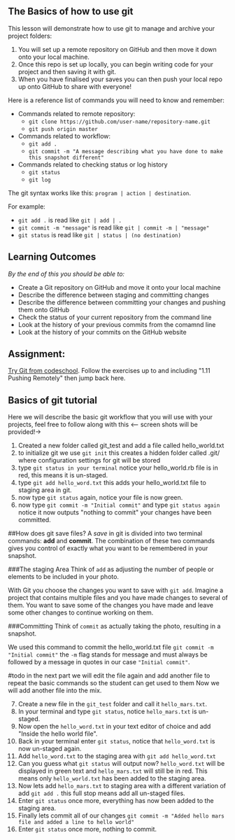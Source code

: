 ## The Basics of how to use git
<!-- < In this blurb we should talk about what this lesson will include, the commands used here will be the ones you will probably
use the most with git etc -->

This lesson will demonstrate how to use git to manage and archive your project folders:

1. You will set up a remote repository on GitHub and then move it down onto your local machine. 
2. Once this repo is set up locally, you can begin writing code for your project and then saving it with git. 
3. When you have finalised your saves you can then push your local repo up onto GitHub to share with everyone!

Here is a reference list of commands you will need to know and remember:
* Commands related to remote repository:
  * `git clone https://github.com/user-name/repository-name.git`
  * `git push origin master`
* Commands related to workflow:
  * `git add .`
  * `git commit -m "A message describing what you have done to make this snapshot different"`
* Commands related to checking status or log history
  * `git status`
  * `git log`

The git syntax works like this: `program | action | destination`.

For example:
* `git add .` is read like `git | add | .`
* `git commit -m "message"` is read like `git | commit -m | "message"`
* `git status` is read like `git | status | (no destination)`





## Learning Outcomes
*By the end of this you should be able to:*
* Create a Git repository on GitHub and move it onto your local machine
* Describe the difference between staging and committing changes
* Describe the difference between committing your changes and pushing them onto GitHub
* Check the status of your current repository from the command line
* Look at the history of your previous commits from the comamnd line
* Look at the history of your commits on the GitHub website





## Assignment:
<!-- This assignment is really good, no need for anymore -->
<!-- Since this assignment only has one resource, cs-rail has decided to remove the '1' bullet point - bullet points are already loaded in the intro blurb -->
[Try Git from codeschool](https://try.github.io/levels/1/challenges/1).
Follow the exercises up to and including "1.11 Pushing Remotely" then jump back here.





## Basics of git tutorial
<!-- msg for kevinmulhern: Hey could you please include in your workflow instructions making a repo on GitHub? (untick initialize README) -->

Here we will describe the basic git workflow that you will use with your projects, feel free to follow along with this
<-- screen shots will be provided!->

1. Created a new folder called git_test and add a file called hello_world.txt
2. to initialize git we use `git init` this creates a hidden folder called .git/ where configuration settings for git will be stored
3. type `git status in your terminal` notice your hello_world.rb file is in red, this means it is un-staged.
4. type `git add hello_word.txt` this adds your hello_world.txt file to staging area in git.
5. now type `git status` again, notice your file is now green.
6. now type `git commit -m "Initial commit"` and type `git status again` notice it now outputs "nothing to commit" your changes have been committed.

##How does git save files?
A *save* in git is divided into two terminal commands: **add** and **commit**. The combination of these two commands gives you control of exactly what you want to be remembered in your snapshot.


###The staging Area
Think of `add` as adjusting the number of people or elements to be included in your photo.

With Git you choose the changes you want to save with `git add`. Imagine a project that contains multiple files and you have made changes to several of them. You want to save some of the changes you have made and leave some other changes to continue working on them.

###Committing
Think of `commit` as actually taking the photo, resulting in a snapshot.

We used this command to commit the hello_world.txt file `git commit -m "Initial commit"` the `-m` flag stands for message and must always be followed by a message in quotes in our case `"Initial commit"`.




#todo in the next part we will edit the file again and add another file to repeat the basic commands so the student can get used to them
Now we will add another file into the mix.

7. Create a new file in the `git_test` folder and call it `hello_mars.txt`.
8. In your terminal and type `git status`, notice `hello_mars.txt` is un-staged.
9. Now open the `hello_word.txt` in your text editor of choice and add "Inside the hello world file".
10. Back in your terminal enter `git status`, notice that `hello_word.txt` is now un-staged again.
11. Add `hello_word.txt` to the staging area with `git add hello_word.txt`
12. Can you guess what `git status` will output now? `hello_word.txt` will be displayed in green text and `hello_mars.txt` will still be in red. This means only `hello_world.txt` has been added to the staging area.
13. Now lets add `hello_mars.txt` to staging area with a different variation of add `git add .` this full stop means add all un-staged files.
14. Enter `git status` once more, everything has now been added to the staging area.
15. Finally lets commit all of our changes `git commit -m "Added hello mars file and added a line to hello world"`
16. Enter `git status` once more, nothing to commit.

